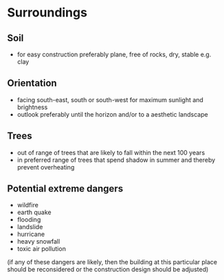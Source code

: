 # Surroundings

## Soil
- for easy construction preferably plane, free of rocks, dry, stable e.g. clay

## Orientation
- facing south-east, south or south-west for maximum sunlight and brightness
- outlook preferably until the horizon and/or to a aesthetic landscape

## Trees
- out of range of trees that are likely to fall within the next 100 years
- in preferred range of trees that spend shadow in summer and thereby prevent overheating

## Potential extreme dangers
- wildfire
- earth quake
- flooding
- landslide
- hurricane
- heavy snowfall
- toxic air pollution

(if any of these dangers are likely, then the building at this particular place should be reconsidered or the construction design should be adjusted)
